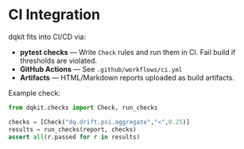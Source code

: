 
# CI Integration

dqkit fits into CI/CD via:

- **pytest checks** — Write `Check` rules and run them in CI. Fail build if thresholds are violated.
- **GitHub Actions** — See `.github/workflows/ci.yml`
- **Artifacts** — HTML/Markdown reports uploaded as build artifacts.

Example check:

```python
from dqkit.checks import Check, run_checks

checks = [Check("dq.drift.psi.aggregate","<",0.25)]
results = run_checks(report, checks)
assert all(r.passed for r in results)
```
